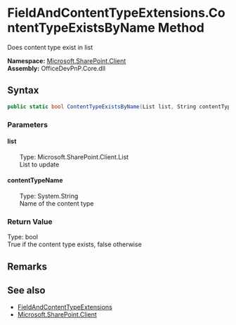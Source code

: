 # FieldAndContentTypeExtensions.ContentTypeExistsByName Method  
 Does content type exist in list   

**Namespace:** [Microsoft.SharePoint.Client](Microsoft.SharePoint.Client.md)  
**Assembly:** OfficeDevPnP.Core.dll  
## Syntax
```C#
public static bool ContentTypeExistsByName(List list, String contentTypeName)
```
### Parameters
#### list  
&emsp;&emsp;Type: Microsoft.SharePoint.Client.List  
&emsp;&emsp;List to update  

  

#### contentTypeName  
&emsp;&emsp;Type: System.String  
&emsp;&emsp;Name of the content type  

  

### Return Value
Type: bool  
True if the content type exists, false otherwise  


## Remarks
  
## See also
- [FieldAndContentTypeExtensions](Microsoft.SharePoint.Client.FieldAndContentTypeExtensions.md) 
- [Microsoft.SharePoint.Client](Microsoft.SharePoint.Client.md) 
